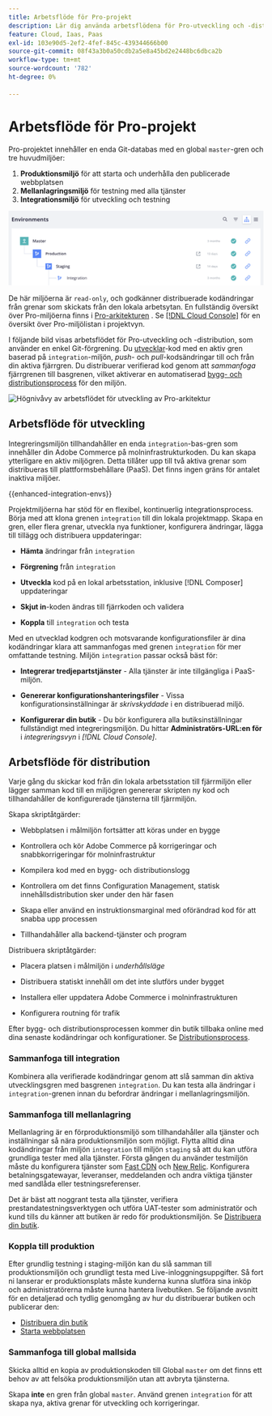 ```yaml
---
title: Arbetsflöde för Pro-projekt
description: Lär dig använda arbetsflödena för Pro-utveckling och -distribution.
feature: Cloud, Iaas, Paas
exl-id: 103e90d5-2ef2-4fef-845c-439344666b00
source-git-commit: 08f43a3b0a50cdb2a5e8a45bd2e2448bc6dbca2b
workflow-type: tm+mt
source-wordcount: '782'
ht-degree: 0%

---
```


# Arbetsflöde för Pro-projekt

Pro-projektet innehåller en enda Git-databas med en global `master`-gren och tre huvudmiljöer:

1. **Produktionsmiljö** för att starta och underhålla den publicerade webbplatsen
1. **Mellanlagringsmiljö** för testning med alla tjänster
1. **Integrationsmiljö** för utveckling och testning

![Proffsmiljölista](../../assets/pro-environments.png)

De här miljöerna är `read-only`, och godkänner distribuerade kodändringar från grenar som skickats från den lokala arbetsytan. En fullständig översikt över Pro-miljöerna finns i [Pro-arkitekturen](pro-architecture.md) . Se [[!DNL Cloud Console]](../project/overview.md#cloud-console) för en översikt över Pro-miljölistan i projektvyn.

I följande bild visas arbetsflödet för Pro-utveckling och -distribution, som använder en enkel Git-förgrening. Du [utvecklar](#development-workflow)-kod med en aktiv gren baserad på `integration`-miljön, _push_- och _pull_-kodsändringar till och från din aktiva fjärrgren. Du distribuerar verifierad kod genom att _sammanfoga_ fjärrgrenen till basgrenen, vilket aktiverar en automatiserad [bygg- och distributionsprocess](#deployment-workflow) för den miljön.

![Högnivåvy av arbetsflödet för utveckling av Pro-arkitektur](../../assets/pro-dev-workflow.png)

## Arbetsflöde för utveckling

Integreringsmiljön tillhandahåller en enda `integration`-bas-gren som innehåller din Adobe Commerce på molninfrastrukturkoden. Du kan skapa ytterligare en aktiv miljögren. Detta tillåter upp till två aktiva grenar som distribueras till plattformsbehållare (PaaS). Det finns ingen gräns för antalet inaktiva miljöer.

{{enhanced-integration-envs}}

Projektmiljöerna har stöd för en flexibel, kontinuerlig integrationsprocess. Börja med att klona grenen `integration` till din lokala projektmapp. Skapa en gren, eller flera grenar, utveckla nya funktioner, konfigurera ändringar, lägga till tillägg och distribuera uppdateringar:

- **Hämta** ändringar från `integration`

- **Förgrening** från `integration`

- **Utveckla** kod på en lokal arbetsstation, inklusive [!DNL Composer] uppdateringar

- **Skjut in**-koden ändras till fjärrkoden och validera

- **Koppla** till `integration` och testa

Med en utvecklad kodgren och motsvarande konfigurationsfiler är dina kodändringar klara att sammanfogas med grenen `integration` för mer omfattande testning. Miljön `integration` passar också bäst för:

- **Integrerar tredjepartstjänster** - Alla tjänster är inte tillgängliga i PaaS-miljön.

- **Genererar konfigurationshanteringsfiler** - Vissa konfigurationsinställningar är _skrivskyddade_ i en distribuerad miljö.

- **Konfigurerar din butik** - Du bör konfigurera alla butiksinställningar fullständigt med integreringsmiljön. Du hittar **Administratörs-URL:en för** i _integreringsvyn_ i _[!DNL Cloud Console]_.

## Arbetsflöde för distribution

Varje gång du skickar kod från din lokala arbetsstation till fjärrmiljön eller lägger samman kod till en miljögren genererar skripten ny kod och tillhandahåller de konfigurerade tjänsterna till fjärrmiljön.

Skapa skriptåtgärder:

- Webbplatsen i målmiljön fortsätter att köras under en bygge

- Kontrollera och kör Adobe Commerce på korrigeringar och snabbkorrigeringar för molninfrastruktur

- Kompilera kod med en bygg- och distributionslogg

- Kontrollera om det finns Configuration Management, statisk innehållsdistribution sker under den här fasen

- Skapa eller använd en instruktionsmarginal med oförändrad kod för att snabba upp processen

- Tillhandahåller alla backend-tjänster och program

Distribuera skriptåtgärder:

- Placera platsen i målmiljön i _underhållsläge_

- Distribuera statiskt innehåll om det inte slutförs under bygget

- Installera eller uppdatera Adobe Commerce i molninfrastrukturen

- Konfigurera routning för trafik

Efter bygg- och distributionsprocessen kommer din butik tillbaka online med dina senaste kodändringar och konfigurationer. Se [Distributionsprocess](../deploy/process.md).

### Sammanfoga till integration

Kombinera alla verifierade kodändringar genom att slå samman din aktiva utvecklingsgren med basgrenen `integration`. Du kan testa alla ändringar i `integration`-grenen innan du befordrar ändringar i mellanlagringsmiljön.

### Sammanfoga till mellanlagring

Mellanlagring är en förproduktionsmiljö som tillhandahåller alla tjänster och inställningar så nära produktionsmiljön som möjligt. Flytta alltid dina kodändringar från miljön `integration` till miljön `staging` så att du kan utföra grundliga tester med alla tjänster. Första gången du använder testmiljön måste du konfigurera tjänster som [Fast CDN](../cdn/fastly.md) och [New Relic](../monitor/new-relic-service.md). Konfigurera betalningsgatewayar, leveranser, meddelanden och andra viktiga tjänster med sandlåda eller testningsreferenser.

Det är bäst att noggrant testa alla tjänster, verifiera prestandatestningsverktygen och utföra UAT-tester som administratör och kund tills du känner att butiken är redo för produktionsmiljön. Se [Distribuera din butik](../deploy/staging-production.md).

### Koppla till produktion

Efter grundlig testning i staging-miljön kan du slå samman till produktionsmiljön och grundligt testa med Live-inloggningsuppgifter. Så fort ni lanserar er produktionsplats måste kunderna kunna slutföra sina inköp och administratörerna måste kunna hantera livebutiken. Se följande avsnitt för en detaljerad och tydlig genomgång av hur du distribuerar butiken och publicerar den:

- [Distribuera din butik](../deploy/staging-production.md)
- [Starta webbplatsen](../launch/overview.md)

### Sammanfoga till global mallsida

Skicka alltid en kopia av produktionskoden till Global `master` om det finns ett behov av att felsöka produktionsmiljön utan att avbryta tjänsterna.

Skapa **inte** en gren från global `master`. Använd grenen `integration` för att skapa nya, aktiva grenar för utveckling och korrigeringar.
